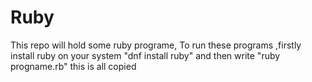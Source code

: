 # Ruby
This repo will hold some ruby programe,
To run these programs ,firstly install ruby  on your system "dnf install ruby" and then write "ruby progname.rb"
this is all copied
